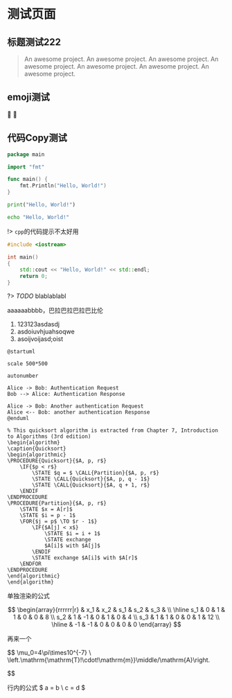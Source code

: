 # 测试页面

## 标题测试222

> An awesome project.
> An awesome project.
> An awesome project.
> An awesome project.
> An awesome project.
> An awesome project.
> An awesome project.

## emoji测试

:100: :100:

## 代码Copy测试

```go
package main

import "fmt"

func main() {
    fmt.Println("Hello, World!")
}
```

```python
print("Hello, World!")
```

```bash
echo "Hello, World!"
```

!> `cpp`的代码提示不太好用

```cpp
#include <iostream>

int main()
{
	std::cout << "Hello, World!" << std::endl;
	return 0;
}
```

?> _TODO_ blablablabl

aaaaaabbbb，巴拉巴拉巴拉巴比伦

1. 123123asdasdj
2. asdoiuvhjuahsoqwe
3. asoijvoijasd;oist

```plantuml
@startuml

scale 500*500

autonumber

Alice -> Bob: Authentication Request
Bob --> Alice: Authentication Response

Alice -> Bob: Another authentication Request
Alice <-- Bob: another authentication Response
@enduml
```

```algorithm
% This quicksort algorithm is extracted from Chapter 7, Introduction to Algorithms (3rd edition)
\begin{algorithm}
\caption{Quicksort}
\begin{algorithmic}
\PROCEDURE{Quicksort}{$A, p, r$}
    \IF{$p < r$} 
        \STATE $q = $ \CALL{Partition}{$A, p, r$}
        \STATE \CALL{Quicksort}{$A, p, q - 1$}
        \STATE \CALL{Quicksort}{$A, q + 1, r$}
    \ENDIF
\ENDPROCEDURE
\PROCEDURE{Partition}{$A, p, r$}
    \STATE $x = A[r]$
    \STATE $i = p - 1$
    \FOR{$j = p$ \TO $r - 1$}
        \IF{$A[j] < x$}
            \STATE $i = i + 1$
            \STATE exchange
            $A[i]$ with $A[j]$
        \ENDIF
        \STATE exchange $A[i]$ with $A[r]$
    \ENDFOR
\ENDPROCEDURE
\end{algorithmic}
\end{algorithm}
```

单独渲染的公式 

$$
\begin{array}{rrrrrr|r}
               & x_1 & x_2 & s_1 & s_2 & s_3 &    \\ \hline
           s_1 &   0 &   1 &   1 &   0 &   0 &  8 \\
           s_2 &   1 &  -1 &   0 &   1 &   0 &  4 \\
           s_3 &   1 &   1 &   0 &   0 &   1 & 12 \\ \hline
               &  -1 &  -1 &   0 &   0 &   0 &  0
\end{array}
$$

再来一个

$$
\mu_0=4\pi\times10^{-7} \ \left.\mathrm{\mathrm{T}\!\cdot\!\mathrm{m}}\middle/\mathrm{A}\right.

$$

行内的公式 $ a = b \ c = d $

